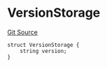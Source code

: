 # VersionStorage
[Git Source](https://github.com/thrackle-io/rules-engine/blob/1f87ef51d3f81854db8d1b233a920d59919e0ac3/src/protocol/diamond/VersionFacetLib.sol)


```solidity
struct VersionStorage {
    string version;
}
```

